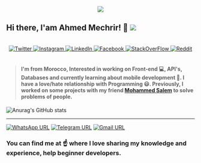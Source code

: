 <div align="center">
    <img src="https://user-images.githubusercontent.com/65470738/124919024-055f1b80-dff6-11eb-93f0-cfe6a95f2473.jpg?thumbnail" />
    <h2 align="left" id="link">Hi there, I'am Ahmed Mechrir! 👋 <img src="https://komarev.com/ghpvc/?username=Ahmed-Mechrir" /></h2> <br>
</div>
<div align="center">
    <a href="https://twitter.com/AhmedMechrir">
      <img alt="Twitter" src="https://img.shields.io/badge/Twitter-1DA1F2?style=for-the-badge&logo=twitter&logoColor=white" />
    </a>
    <a href="https://www.instagram.com/ahmedmechrir">
      <img alt="Instagram" src="https://img.shields.io/badge/Instagram-E4405F?style=for-the-badge&logo=instagram&logoColor=white" />
    </a>
    <a href="https://www.linkedin.com/in/ahmedmechrir">
      <img alt="LinkedIn" src="https://img.shields.io/badge/LinkedIn-0077B5?style=for-the-badge&logo=linkedin&logoColor=white" />
    </a>
    <a href="https://www.facebook.com/Ahmed.Mechrir">
      <img alt="Facebook" src="https://img.shields.io/badge/Facebook-1877F2?style=for-the-badge&logo=facebook&logoColor=white" />
    </a>
    <a href="https://stackoverflow.com/users/14535615/ahmed-mechrir">
      <img alt="StackOverFlow" src="https://img.shields.io/badge/Stack_Overflow-FE7A16?style=for-the-badge&logo=stack-overflow&logoColor=white" />
    </a>
    <a href="https://www.reddit.com/user/AhmedMechrir/">
      <img alt="Reddit" src="https://img.shields.io/badge/Reddit-FF4500?style=for-the-badge&logo=reddit&logoColor=white" />
    </a>
</div>
<br>

> #### I'm from Morocco, Interested in working on Front-end 💻, API's, Databases and currently learning about mobile development 📱. I have a love/hate relationship with Programming 😃. Previously, I worked on some projects with my friend <a href="https://github.com/salem-med">Mohammed Salem</a> to solve problems of people. <br>


![Anurag's GitHub stats](https://github-readme-stats.vercel.app/api?username=Ahmed-Mechrir&theme=dark&show_icons=true)


<hr/>

[![WhatsApp URL](https://img.shields.io/badge/WhatsApp-25D366?style=for-the-badge&logo=whatsapp&logoColor=white)](https://wa.link/pxha04)
[![Telegram URL](https://img.shields.io/badge/Telegram-2CA5E0?style=for-the-badge&logo=telegram&logoColor=white)](https://msng.link/o/?ahmedmechrir=tg)
[![Gmail URL](https://img.shields.io/badge/Gmail-D14836?style=for-the-badge&logo=gmail&logoColor=white)](mailto:ahmedmechrir@yahoo.com)

### You can find me at ☝️ where I love sharing my knowledge and experience, help beginner developers.

<!--
![Your Repository's Stats](https://github-readme-stats.vercel.app/api/top-langs/?username=Ahmed-Mechrir&theme=blue-green)
[![Twitter URL](https://img.shields.io/badge/Twitter-1DA1F2?style=for-the-badge&logo=twitter&logoColor=white)](https://twitter.com/AhmedMechrir)
[![Instagram URL](https://img.shields.io/badge/Instagram-E4405F?style=for-the-badge&logo=instagram&logoColor=white)](https://www.instagram.com/ahmedmechrir)
[![LinkedIn URL](https://img.shields.io/badge/LinkedIn-0077B5?style=for-the-badge&logo=linkedin&logoColor=white)](https://www.linkedin.com/in/ahmedmechrir)
[![Facebook URL](https://img.shields.io/badge/Facebook-1877F2?style=for-the-badge&logo=facebook&logoColor=white)](https://www.facebook.com/Ahmed.Mechrir)
[![Reddit URL](https://img.shields.io/badge/Stack_Overflow-FE7A16?style=for-the-badge&logo=stack-overflow&logoColor=white)](https://stackoverflow.com/users/14535615/ahmed-mechrir)
Here are some ideas to get you started:

- 🔭 I’m currently working on ...
- 🌱 I’m currently learning ...
- 👯 I’m looking to collaborate on ...
- 🤔 I’m looking for help with ...
- 💬 Ask me about ...
- 📫 How to reach me: ...
- 😄 Pronouns: ...
- ⚡ Fun fact: ...
-->
